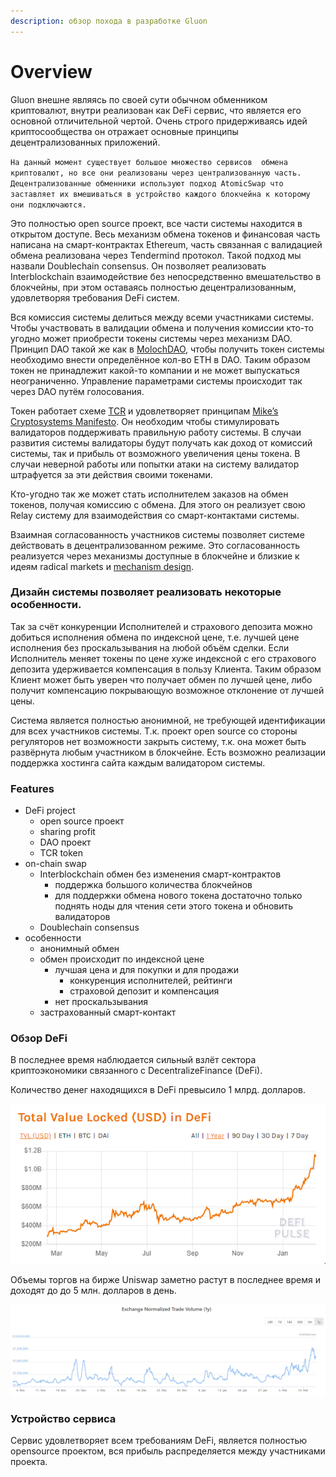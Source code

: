 ```yaml
---
description: обзор похода в разработке Gluon
---
```


# Overview

Gluon внешне являясь по своей сути обычном обменником криптовалют, внутри реализован как DeFi сервис, что является его основной отличительной чертой. Очень строго придерживаясь идей криптосообщества он отражает основные принципы децентрализованных приложений.

`На данный момент существует большое множество сервисов  обмена криптовалют, но все они реализованы через централизованную часть. Децентрализованные обменники используют подход AtomicSwap что заставляет их вмешиваться в устройство каждого блокчейна к которому они подключаются.`

Это полностью open source проект, все части системы находится в открытом доступе. Весь механизм обмена токенов и финансовая часть написана на смарт-контрактах Ethereum, часть связанная с валидацией обмена реализована через Tendermind протокол. Такой подход мы назвали Doublechain consensus. Он позволяет реализовать Interblockchain взаимодействие без непосредственно вмешательство в блокчейны, при этом оставаясь полностью децентрализованным, удовлетворяя требования DeFi систем.

Вся комиссия системы делиться между всеми участниками системы. Чтобы участвовать в валидации обмена и получения комиссии кто-то угодно может приобрести токены системы через механизм DAO. Принцип DAO такой же как в [MolochDAO](https://molochdao.com/), чтобы получить токен системы необходимо внести определённое кол-во ETH в DAO. Таким образом токен не принадлежит какой-то компании и не может выпускаться неограниченно. Управление параметрами системы происходит так через DAO путём голосования.

Токен работает схеме [TCR](https://hackernoon.com/token-curated-registry-tcr-design-patterns-4de6d18efa15) и удовлетворяет принципам [Mike’s Cryptosystems Manifesto](https://docs.google.com/document/d/1TcceAsBlAoFLWSQWYyhjmTsZCp0XqRhNdGMb6JbASxc/edit?usp=sharing). Он необходим чтобы стимулировать валидаторов поддерживать правильную работу системы. В случаи развития системы валидаторы будут получать как доход от комиссий системы, так и прибыль от возможного увеличения цены токена. В случаи неверной работы или попытки атаки на систему валидатор штрафуется за эти действия своими токенами.

Кто-угодно так же может стать исполнителем заказов на обмен токенов, получая комиссию с обмена. Для этого он реализует свою Relay систему для взаимодействия со смарт-контактами системы.

Взаимная согласованность участников системы позволяет системе действовать в децентрализованном режиме. Это согласованность реализуется через механизмы доступные в блокчейне и близкие к идеям radical markets и [mechanism design](https://en.wikipedia.org/wiki/Mechanism_design).

### Дизайн системы позволяет реализовать некоторые особенности. 

Так за счёт конкуренции Исполнителей и страхового депозита можно добиться исполнения обмена по индексной цене, т.е. лучшей цене исполнения без проскальзывания на любой объём сделки. Если Исполнитель меняет токены по цене хуже индексной с его страхового депозита удерживается компенсация в пользу Клиента. Таким образом Клиент может быть уверен что получает обмен по лучшей цене, либо получит компенсацию покрывающую возможное отклонение от лучшей цены.

Система является полностью анонимной, не требующей идентификации для всех участников системы. Т.к. проект open source со стороны регуляторов нет возможности закрыть систему, т.к. она может быть развёрнута любым участником в блокчейне. Есть возможно реализации поддержка хостинга сайта каждым валидатором системы.



### Features

* DeFi project
  * open source проект
  * sharing profit
  * DAO проект
  * TCR token
* on-chain swap
  * Interblockchain обмен без изменения смарт-контрактов
    * поддержка большого количества блокчейнов
    * для поддержки обмена нового токена достаточно только поднять ноды для чтения сети этого токена и обновить валидаторов
  * Doublechain consensus
* особенности
  * анонимный обмен
  * обмен происходит по индексной цене
    * лучшая цена и для покупки и для продажи
      * конкуренция исполнителей, рейтинги
      * страховой депозит и компенсация
    * нет проскальзывания
  * застрахованный смарт-контакт



### Обзор DeFi

В последнее время наблюдается сильный взлёт сектора криптоэкономики связанного с DecentralizeFinance \(DeFi\). 

Количество денег находящихся в DeFi превысило 1 млрд. долларов.

![&#x41A;&#x43E;&#x43B;&#x438;&#x447;&#x435;&#x441;&#x442;&#x432;&#x43E; &#x434;&#x435;&#x43D;&#x435;&#x433; &#x43D;&#x430;&#x445;&#x43E;&#x434;&#x44F;&#x449;&#x435;&#x433;&#x43E; &#x432; DeFi](.gitbook/assets/image%20%281%29.png)

Объемы торгов на бирже Uniswap заметно растут в последнее время и доходят до до 5 млн. долларов в день.

![&#x41E;&#x431;&#x44A;&#x451;&#x43C;&#x44B; &#x442;&#x43E;&#x440;&#x433;&#x43E;&#x432; &#x43D;&#x430; uniswap &#x431;&#x438;&#x440;&#x436;&#x435;](.gitbook/assets/image%20%287%29.png)



### Устройство сервиса

Сервис удовлетворяет всем требованиям DeFi, является полностью opensource проектом, вся прибыль распределяется между участниками проекта. 



## 



